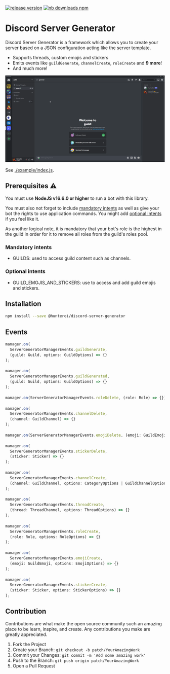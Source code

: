 <a href="https://www.npmjs.com/@hunteroi/discord-server-generator"><img src="https://img.shields.io/github/v/release/hunteroi/discord-server-generator?style=for-the-badge" alt="release version"/></a>
<a href="https://www.npmjs.com/@hunteroi/discord-server-generator"><img src="https://img.shields.io/npm/dt/@hunteroi/discord-server-generator?style=for-the-badge" alt="nb downloads npm"/></a>

# Discord Server Generator

Discord Server Generator is a framework which allows you to create your server based on a JSON configuration acting like the server template.

- Supports threads, custom emojis and stickers
- Emits events like `guildGenerate`, `channelCreate`, `roleCreate` and **9 more**!
- And much more!

![IMAGE](./assets/example.gif)

See [./example/index.js](./example/index.js).

## Prerequisites ⚠️

You must use **NodeJS v16.6.0 or higher** to run a bot with this library.

You must also not forget to include [mandatory intents](#mandatory-intents) as well as give your bot the rights to use application commands. You might add [optional intents](#optional-intents) if you feel like it.

As another logical note, it is mandatory that your bot's role is the highest in the guild in order for it to remove all roles from the guild's roles pool.

### Mandatory intents

- GUILDS: used to access guild content such as channels.

### Optional intents

- GUILD_EMOJIS_AND_STICKERS: use to access and add guild emojis and stickers.

## Installation

```sh
npm install --save @hunteroi/discord-server-generator
```

## Events

```ts
manager.on(
  ServerGeneratorManagerEvents.guildGenerate,
  (guild: Guild, options: GuildOptions) => {}
);

manager.on(
  ServerGeneratorManagerEvents.guildGenerated,
  (guild: Guild, options: GuildOptions) => {}
);

manager.on(ServerGeneratorManagerEvents.roleDelete, (role: Role) => {});

manager.on(
  ServerGeneratorManagerEvents.channelDelete,
  (channel: GuildChannel) => {}
);

manager.on(ServerGeneratorManagerEvents.emojiDelete, (emoji: GuildEmoji) => {});

manager.on(
  ServerGeneratorManagerEvents.stickerDelete,
  (sticker: Sticker) => {}
);

manager.on(
  ServerGeneratorManagerEvents.channelCreate,
  (channel: GuildChannel, options: CategoryOptions | GuildChannelOptions) => {}
);

manager.on(
  ServerGeneratorManagerEvents.threadCreate,
  (thread: ThreadChannel, options: ThreadOptions) => {}
);

manager.on(
  ServerGeneratorManagerEvents.roleCreate,
  (role: Role, options: RoleOptions) => {}
);

manager.on(
  ServerGeneratorManagerEvents.emojiCreate,
  (emoji: GuildEmoji, options: EmojiOptions) => {}
);

manager.on(
  ServerGeneratorManagerEvents.stickerCreate,
  (sticker: Sticker, options: StickerOptions) => {}
);
```

## Contribution

Contributions are what make the open source community such an amazing place to be learn, inspire, and create. Any contributions you make are greatly appreciated.

1. Fork the Project
2. Create your Branch: `git checkout -b patch/YourAmazingWork`
3. Commit your Changes: `git commit -m 'Add some amazing work'`
4. Push to the Branch: `git push origin patch/YourAmazingWork`
5. Open a Pull Request
